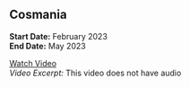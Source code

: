 ## Cosmania

**Start Date:** February 2023  
**End Date:** May 2023

[Watch Video](https://youtu.be/ZcUD4tmIc0k)  
_Video Excerpt:_ This video does not have audio
